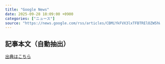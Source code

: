 ```yaml
---
title: "Google News"
date: 2025-09-28 18:09:00 +0900
categories: ["ニュース"]
source: "https://news.google.com/rss/articles/CBMiYkFVX3lxTFBTRElOZW5hWEx5ZzJrTm1nV2tnaXBuRk5sbUZ0aUUzeWVZcDYzWUdnRFVWU3J4SU9XMS13WnJObjM5ekwzUGNJNmZjRGtLT3BTckZfUjNlY3VUclFyX2ZzN25R?oc=5"
---
```


## 記事本文（自動抽出）
<body class="y0K44d EA71Tc" id="readabilityBody"></body>

[出典はこちら](https://news.google.com/rss/articles/CBMiYkFVX3lxTFBTRElOZW5hWEx5ZzJrTm1nV2tnaXBuRk5sbUZ0aUUzeWVZcDYzWUdnRFVWU3J4SU9XMS13WnJObjM5ekwzUGNJNmZjRGtLT3BTckZfUjNlY3VUclFyX2ZzN25R?oc=5)
